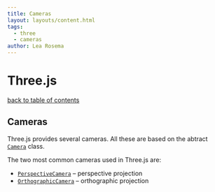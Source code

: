 ```yaml
---
title: Cameras
layout: layouts/content.html
tags:
  - three
  - cameras
author: Lea Rosema
---
```


# Three.js

[back to table of contents](../)

## Cameras

Three.js provides several cameras. All these are based on the abtract [`Camera`](https://threejs.org/docs/index.html#api/en/cameras/Camera) class.

The two most common cameras used in Three.js are:

- [`PerspectiveCamera`](https://threejs.org/docs/index.html#api/en/cameras/PerspectiveCamera) – perspective projection
- [`OrthographicCamera`](https://threejs.org/docs/index.html#api/en/cameras/OrthographicCamera) – orthographic projection

